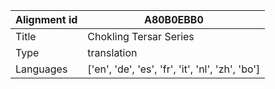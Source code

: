 |Alignment id | A80B0EBB0
| --- | --- 
|Title | Chokling Tersar Series 
|Type | translation
|Languages | ['en', 'de', 'es', 'fr', 'it', 'nl', 'zh', 'bo']